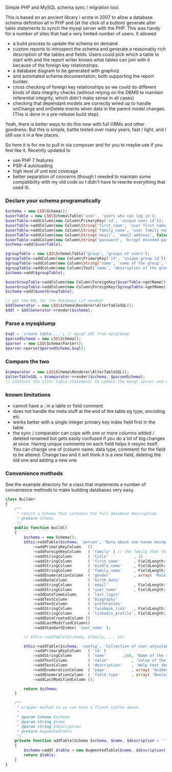 Simple PHP and MySQL schema sync / migration tool.

This is based on an ancient library i wrote in 2007 to allow a database schema definition all in PHP
and (at the click of a button) generate alter table statements to synch the mysql server with the PHP.
This was handy for a number of sites that had a very limited number of users. It allowed

- a build process to update the schema on demand.
- custom reports to introspect the schema and generate a reasonably rich description of the tables and fields. Users
  could pick which a table to start with and the report writer knows what tables can join with it because of the
  foreign key relationships.
- a database diagram to be generated with graphviz
- and automated schema documentation, both supporting the report builder.
- cross checking of foreign key relationships so we could do different kinds of data integrity checks
  (without relying on the DBMS to maintain referential integrity, which didn't make sense in all cases)
- checking that dependant models are correctly wired up to handle onChange and onDelete events when data in the parent
  model changes. (This is done in a pre-release build step).

Yeah, there is better ways to do this now with full ORMs and other goodness. But this is simple, battle tested over
many years, fast / light, and I still use it in a few places.

So here it is for me to pull in via composer and for you to maybe use if you feel like it. Recently updated to

- use PHP 7 features
- PSR-4 autoloading
- high level of unit test coverage
- better separation of concerns (though I needed to maintain some compatibility with my old code so I didn't have to rewrite everything that used it).

### Declare your schema programatically

```php
$schema = new LSS\Schema();
$userTable = new LSS\Schema\Table('user', 'users who can log in');
$userTable->addColumn(new Column\PrimaryKey('id', 'unique user id'));
$userTable->addColumn(new Column\String('first_name', 'user first name', false, 40));
$userTable->addColumn(new Column\String('family_name', 'user family name', false, 40));
$userTable->addColumn(new Column\String('email', 'email address', false, 200));
$userTable->addColumn(new Column\String('password', 'bcrypt encoded password', false, 60));
$schema->add($userTable);

$groupTable = new LSS\Schema\Table('group', 'groups of users');
$groupTable->addColumn(new Column\PrimaryKey('id', 'unique group id'));
$groupTable->addColumn(new Column\String('name', 'name of the group', false, 40));
$groupTable->addColumn(new Column\Text('name', 'description of the group'));
$schema->add($groupTable);

$userGroupTable->addColumn(new Column\ForeignKey($userTable->getName(), 'which user'));
$userGroupTable->addColumn(new Column\ForeignKey($groupTable->getName(), 'which group'));
$schema->add($userGroupTable);

// get the DDL for the database (if needed)
$ddlGenerator = new LSS\Schema\Renderer\AlterTableSQL();
$ddl = $ddlGenerator->render($schema);
```

### Parse a mysqldump

```php
$sql = 'create table....'; // mysql ddl from mysqldump
$parsedSchema = new LSS\Schema();
$parser = new LSS\Schema\Parser();
$parser->parse($parsedSchema,$sql);

```

### Compare the two

```php
$comparator = new LSS\Schema\Renderer\AlterTableSQL();
$alterTableSQL = $comparator->render($schema, $parsedSchema);
// contains the alter table statements to update the mysql server and make it look like $schema

```

### known limitations

- cannot have a ; in a table or field comment
- does not handle the meta stuff at the end of the table eg type, encoding etc
- works better with a single integer primary key index field first in the table
- the sync / comparator can cope with one or more columns added / deleted renamed but gets easily confused
  if you do a lot of big changes at once. Having unique comments on each field helps it resync itself. You can
  change one of (column name, data type, comment) for the field to be altered. Change two and it will
  think it is a new field, deleting the old one and adding a new one

### Convenience methods

See the example directory for a class that implements a number of convenience methods to make building databases very easy.

```php
class Builder
{
    /**
     * return a Schema that contains the full database description
     * @return Schema
     */
    public function build()
    {
        $schema = new Schema();
        $this->addTable($schema, 'person', 'Data about one human being' )
            ->addPrimaryKeyColumn   ()
            ->addForeignKeyColumn   ( 'family' ) // the family that this person belongs to
            ->addStringColumn       ( 'title'           , 15                           , 'Mr Mrs Miss Prof Rev etc' )
            ->addStringColumn       ( 'first_name'      , FieldLength::PERSON_PART_NAME, 'Personal first name' )
            ->addStringColumn       ( 'middle_name'     , FieldLength::PERSON_PART_NAME, 'Middle name' )
            ->addStringColumn       ( 'family_name'     , FieldLength::PERSON_PART_NAME, 'Personal surname' )
            ->addEnumerationColumn  ( 'gender'          , array( 'Male', 'Female' ) )
            ->addDateColumn         ( 'birth_date'                                     , 'When the person was born' )
            ->addStringColumn       ( 'email'           , FieldLength::EMAIL           , 'Verified email address' )
            ->addStringColumn       ( 'user_name'       , FieldLength::USER_NAME       , 'Username to log in' )
            ->addDateTimeColumn     ( 'last_login'                                     , 'Date and time this user last logged in' )
            ->addTextColumn         ( 'biography'                                      , 'Brief one paragraph bio in plain text' )
            ->addTextColumn         ( 'preferences'                                    , 'Serialized array of user preference settings' )
            ->addStringColumn       ( 'facebook_link'   , FieldLength::WEBSITE         , 'Link to your facebook page' )
            ->addStringColumn       ( 'linkedin_profile', FieldLength::WEBSITE         , 'URL to www.linkedin.com for professional profile' )
            ->addDateCreatedColumn ()
            ->addLastModifiedColumn()
            ->addStandardIndex( 'user_name' );

        // $this->addTable($schema, $family, ... etc

        $this->addTable($schema, 'config', 'Collection of user adjustable system settings and parameters' )
            ->addPrimaryKeyColumn   ( 'id' )
            ->addStringColumn       ( 'name'       ,100, 'Name of the setting' )
            ->addTextColumn         ( 'value'          , 'Value of the setting' )
            ->addTextColumn         ( 'description'    , 'Help text about the setting' )
            ->addEnumerationColumn  ( 'page'           , array( 'Hidden', 'System', 'Finance', 'Person', 'Placement', 'JobOpenings' ), 'A useful subgrouping of items to help you find them' )
            ->addEnumerationColumn  ( 'field_type'     , array( 'Boolean', 'Integer', 'Decimal', 'Select', 'Currency', 'FreeText', 'HTML' ), 'What type of data entry field should be used' )
            ->addLastModifiedColumn ();

        return $schema;
    }

    /**
     * wrapper method so we can have a fluent syntax above.
     *
     * @param Schema $schema
     * @param string $name
     * @param string $description
     * @return AugmentedTable
     */
    private function addTable(Schema $schema, $name, $description = '')
    {
        $schema->add( $table = new AugmentedTable($name, $description) );
        return $table;
    }
}
```
